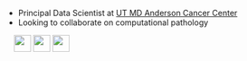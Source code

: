 - Principal Data Scientist at [UT MD Anderson Cancer Center](https://www.mdanderson.org)
- Looking to collaborate on computational pathology

&nbsp; &nbsp; 
<a href="https://orcid.org/0000-0003-0528-1713" alt="ORCID"><img src="http://cpathology.com/pics/icons/orcid.png" height="30px"/></a>
<a href="https://www.linkedin.com/in/chenpingjun" alt="LinkedIn"><img src="http://cpathology.com/pics/icons/linkedin.png" height="30px"/></a>
<a href="https://scholar.google.com/citations?user=vXuam0cAAAAJ" alt="Google Scholar"><img src="http://cpathology.com/pics/icons/google_scholar.png" height="30px"/></a>
